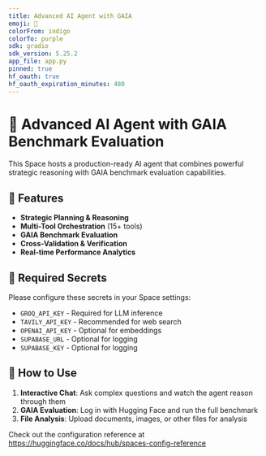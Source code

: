 ```yaml
---
title: Advanced AI Agent with GAIA
emoji: 🤖
colorFrom: indigo
colorTo: purple
sdk: gradio
sdk_version: 5.25.2
app_file: app.py
pinned: true
hf_oauth: true
hf_oauth_expiration_minutes: 480
---
```


# 🚀 Advanced AI Agent with GAIA Benchmark Evaluation

This Space hosts a production-ready AI agent that combines powerful strategic reasoning with GAIA benchmark evaluation capabilities.

## 🎯 Features

- **Strategic Planning & Reasoning**
- **Multi-Tool Orchestration** (15+ tools)
- **GAIA Benchmark Evaluation**
- **Cross-Validation & Verification**
- **Real-time Performance Analytics**

## 🔑 Required Secrets

Please configure these secrets in your Space settings:

- `GROQ_API_KEY` - Required for LLM inference
- `TAVILY_API_KEY` - Recommended for web search
- `OPENAI_API_KEY` - Optional for embeddings
- `SUPABASE_URL` - Optional for logging
- `SUPABASE_KEY` - Optional for logging

## 📖 How to Use

1. **Interactive Chat**: Ask complex questions and watch the agent reason through them
2. **GAIA Evaluation**: Log in with Hugging Face and run the full benchmark
3. **File Analysis**: Upload documents, images, or other files for analysis

Check out the configuration reference at https://huggingface.co/docs/hub/spaces-config-reference 
